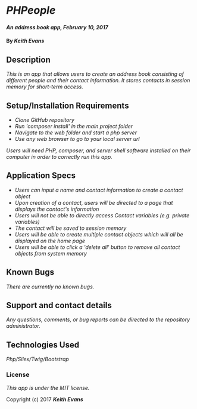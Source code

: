 # _PHPeople_

#### _An address book app, February 10, 2017_

#### By _**Keith Evans**_

## Description

_This is an app that allows users to create an address book consisting of different people and their contact information. It stores contacts in session memory for short-term access._

## Setup/Installation Requirements

* _Clone GitHub repository_
* _Run 'composer install' in the main project folder_
* _Navigate to the web folder and start a php server_
* _Use any web browser to go to your local server url_

_Users will need PHP, composer, and server shell software installed on their computer in order to correctly run this app._

## Application Specs

* _Users can input a name and contact information to create a contact object_
* _Upon creation of a contact, users will be directed to a page that displays the contact's information_
* _Users will not be able to directly access Contact variables (e.g. private variables)_
* _The contact will be saved to session memory_
* _Users will be able to create multiple contact objects which will all be displayed on the home page_
* _Users will be able to click a 'delete all' button to remove all contact objects from system memory_


## Known Bugs

_There are currently no known bugs._

## Support and contact details

_Any questions, comments, or bug reports can be directed to the repository administrator._

## Technologies Used

_Php/Silex/Twig/Bootstrap_

### License

*This app is under the MIT license.*

Copyright (c) 2017 **_Keith Evans_**
